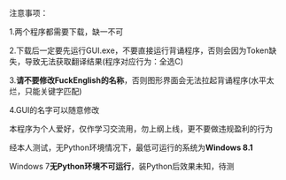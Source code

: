 注意事项：

1.两个程序都需要下载，缺一不可

2.下载后一定要先运行GUI.exe，不要直接运行背诵程序，否则会因为Token缺失，导致无法获取翻译结果(程序对应行为：全选C)

3.**请不要修改FuckEnglish的名称**，否则图形界面会无法拉起背诵程序(水平太烂，只能关键字匹配)

4.GUI的名字可以随意修改

本程序为个人爱好，仅作学习交流用，勿上纲上线，更不要做违规盈利的行为

经本人测试，无Python环境情况下，最低可运行的系统为**Windows 8.1**

Windows 7**无Python环境不可运行**，装Python后效果未知，待测
